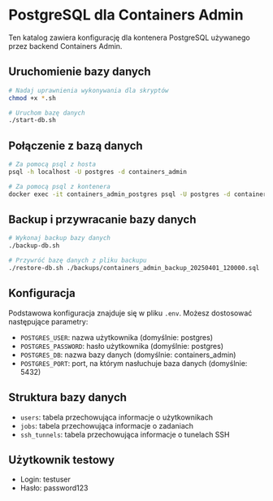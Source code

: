 # PostgreSQL dla Containers Admin

Ten katalog zawiera konfigurację dla kontenera PostgreSQL używanego przez backend Containers Admin.

## Uruchomienie bazy danych

```bash
# Nadaj uprawnienia wykonywania dla skryptów
chmod +x *.sh

# Uruchom bazę danych
./start-db.sh
```

## Połączenie z bazą danych

```bash
# Za pomocą psql z hosta
psql -h localhost -U postgres -d containers_admin

# Za pomocą psql z kontenera
docker exec -it containers_admin_postgres psql -U postgres -d containers_admin
```

## Backup i przywracanie bazy danych

```bash
# Wykonaj backup bazy danych
./backup-db.sh

# Przywróć bazę danych z pliku backupu
./restore-db.sh ./backups/containers_admin_backup_20250401_120000.sql
```

## Konfiguracja

Podstawowa konfiguracja znajduje się w pliku `.env`. Możesz dostosować następujące parametry:

- `POSTGRES_USER`: nazwa użytkownika (domyślnie: postgres)
- `POSTGRES_PASSWORD`: hasło użytkownika (domyślnie: postgres)
- `POSTGRES_DB`: nazwa bazy danych (domyślnie: containers_admin)
- `POSTGRES_PORT`: port, na którym nasłuchuje baza danych (domyślnie: 5432)

## Struktura bazy danych

- `users`: tabela przechowująca informacje o użytkownikach
- `jobs`: tabela przechowująca informacje o zadaniach
- `ssh_tunnels`: tabela przechowująca informacje o tunelach SSH

## Użytkownik testowy

- Login: testuser
- Hasło: password123
